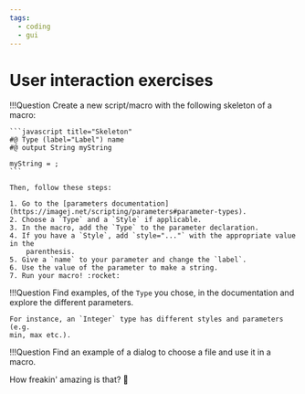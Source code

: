 ```yaml
---
tags:
  - coding
  - gui
---
```

# User interaction exercises

!!!Question
    Create a new script/macro with the following skeleton of a macro:

    ```javascript title="Skeleton"
    #@ Type (label="Label") name
    #@ output String myString

    myString = ;
    ```

    Then, follow these steps:

    1. Go to the [parameters documentation](https://imagej.net/scripting/parameters#parameter-types).
    2. Choose a `Type` and a `Style` if applicable.
    3. In the macro, add the `Type` to the parameter declaration.
    4. If you have a `Style`, add `style="..."` with the appropriate value in the
        parenthesis.
    5. Give a `name` to your parameter and change the `label`.
    6. Use the value of the parameter to make a string.
    7. Run your macro! :rocket:

!!!Question
    Find examples, of the `Type` you chose, in the documentation and explore the
    different parameters.

    For instance, an `Integer` type has different styles and parameters (e.g.
    min, max etc.).

!!!Question
    Find an example of a dialog to choose a file and use it in a macro.

How freakin' amazing is that? :exploding_head:
